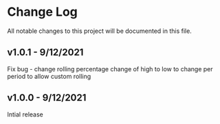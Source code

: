 
# Change Log
All notable changes to this project will be documented in this file.
 
## v1.0.1 - 9/12/2021

  Fix bug - change rolling percentage change of high to low to change per period to allow custom rolling
## v1.0.0 - 9/12/2021
 
  Intial release

